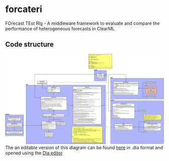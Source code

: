 # forcateri
FOrecast TEst RIg - A middleware framework to evaluate and compare the performance of heterogeneous forecasts in ClearML

## Code structure
![UML class diagram](./doc/class_diagram.svg)
The an editable version of this diagram can be found [here](./doc/class_diagram.dia) in .dia format and opened using the [Dia editor](https://github.com/GNOME/dia)
